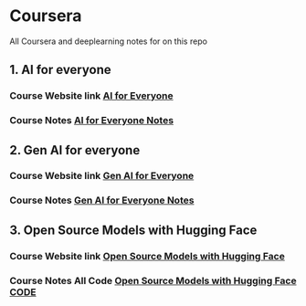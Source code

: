 # Coursera
All Coursera and deeplearning notes for on this repo

## 1. AI for everyone 

### Course Website link [AI for Everyone](https://www.coursera.org/learn/ai-for-everyone) 

### Course Notes [AI for Everyone Notes](<01 AI for Everyone/20231010 ai-for-everyone.pdf>)

## 2. Gen AI for everyone

### Course Website link [Gen AI for Everyone](https://www.coursera.org/learn/generative-ai-for-everyone)

### Course Notes  [Gen AI for Everyone Notes](<02 Gen AI for Everyone/20231104 generative-ai-for-everyone.pdf>)

## 3. Open Source Models with Hugging Face

### Course Website link [Open Source Models with Hugging Face](<03 Open Source Models with Hugging Face/Open Source Models with Hugging Face.pdf>)

### Course Notes All Code [Open Source Models with Hugging Face CODE](<03 Open Source Models with Hugging Face/open-source-models-hugging-face CODE .txt>)






